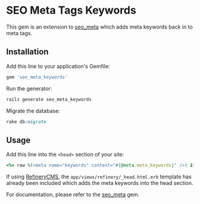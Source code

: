# SEO Meta Tags Keywords

This gem is an extension to [seo_meta](https://github.com/parndt/seo_meta) which
adds meta keywords back in to meta tags.

## Installation

Add this line to your application's Gemfile:

```ruby
gem 'seo_meta_keywords'
```

Run the generator:

```ruby
rails generate seo_meta_keywords
```

Migrate the database:

```ruby
rake db:migrate
```

## Usage

Add this line into the `<head>` section of your site:

```ruby
<%= raw %(<meta name="keywords" content="#{@meta.meta_keywords}" />) if @meta.meta_keywords.present? -%>
```

If using [RefineryCMS](http://refinerycms.com), the `app/views/refinery/_head.html.erb` template has already been included which adds the meta keywords into the head section.

For documentation, please refer to the [seo_meta](https://github.com/parndt/seo_meta) gem.

